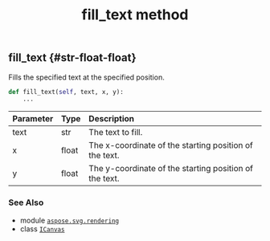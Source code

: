 ﻿---
title: fill_text method
second_title: Aspose.SVG for Python via .NET API References
description: 
type: docs
weight: 130
url: /python-net/aspose.svg.rendering/icanvas/fill_text/
is_root: false
---

## fill_text {#str-float-float}

Fills the specified text at the specified position.



```python
def fill_text(self, text, x, y):
    ...
```


| Parameter | Type | Description |
| :- | :- | :- |
| text | str | The text to fill. |
| x | float | The x-coordinate of the starting position of the text. |
| y | float | The y-coordinate of the starting position of the text. |



### See Also
* module [`aspose.svg.rendering`](../../)
* class [`ICanvas`](/svg/python-net/aspose.svg.rendering/icanvas)
